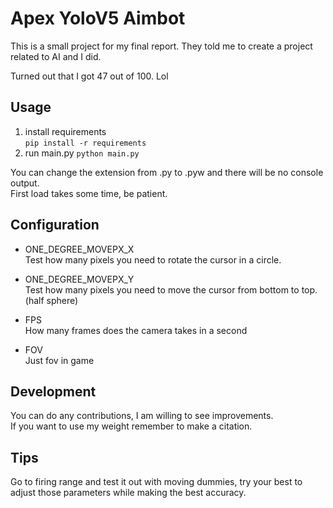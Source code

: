 # Apex YoloV5 Aimbot

This is a small project for my final report. They told me to create a project related to AI and I did.  

Turned out that I got 47 out of 100. Lol

## Usage
1. install requirements  
   `pip install -r requirements`
2. run main.py
   `python main.py`

You can change the extension from .py to .pyw and there will be no console output.  
First load takes some time, be patient.

## Configuration
- ONE_DEGREE_MOVEPX_X  
Test how many pixels you need to rotate the cursor in a circle. 

- ONE_DEGREE_MOVEPX_Y  
Test how many pixels you need to move the cursor from bottom to top. (half sphere)

- FPS  
How many frames does the camera takes in a second

- FOV  
Just fov in game 

## Development

You can do any contributions, I am willing to see improvements.   
If you want to use my weight remember to make a citation.

## Tips

Go to firing range and test it out with moving dummies, try your best to adjust those parameters while making the best accuracy.
